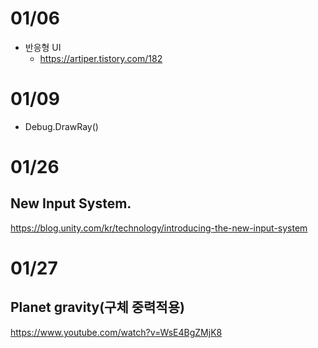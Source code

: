 # 01/06
- 반응형 UI
  - https://artiper.tistory.com/182

# 01/09

- Debug.DrawRay()

# 01/26

## New Input System.

https://blog.unity.com/kr/technology/introducing-the-new-input-system

# 01/27

## Planet gravity(구체 중력적용)
https://www.youtube.com/watch?v=WsE4BgZMjK8
